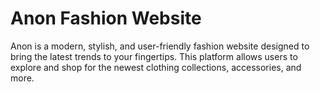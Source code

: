 # Anon Fashion Website

Anon is a modern, stylish, and user-friendly fashion website designed to bring the latest trends to your fingertips. This platform allows users to explore and shop for the newest clothing collections, accessories, and more.


 